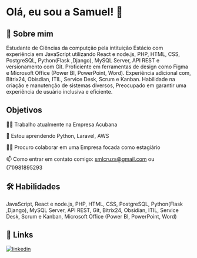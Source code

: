 
# Olá, eu sou a Samuel! 👋


## 🚀 Sobre mim
Estudante de Ciências da computção pela intituição Estácio com experiência em JavaScript utilizando React e node.js, PHP, HTML, CSS, PostgreSQL, Python(Flask ,Django), MySQL Server, API REST e versionamento com Git. Proficiente em ferramentas de design como Figma e Microsoft Office (Power BI, PowerPoint, Word). Experiência adicional com, Bitrix24, Obisdian, ITIL, Service Desk, Scrum e Kanban. Habilidade na criação e manutenção de sistemas diversos, Preocupado em garantir uma experiência de usuário inclusiva e eficiente.


## Objetivos 
👩‍💻 Trabalho atualmente na Empresa Acubana

🧠 Estou aprendendo Python, Laravel, AWS

👯‍♀️ Procuro colaborar em uma Empresa focada como estagiário 

📫 Como entrar em contato comigo: smlcruzs@gmail.com ou (71)981895293



## 🛠 Habilidades 
JavaScript, React e node.js, PHP, HTML, CSS, PostgreSQL, Python(Flask ,Django), MySQL Server, API REST, Git, Bitrix24, Obsidian, ITIL, Service Desk, Scrum e Kanban, Microsoft Office (Power BI, PowerPoint, Word)

## 🔗 Links

[![linkedin](https://img.shields.io/badge/linkedin-0A66C2?style=for-the-badge&logo=linkedin&logoColor=white)](https://www.linkedin.com/in/samuel-cruzsp/)

